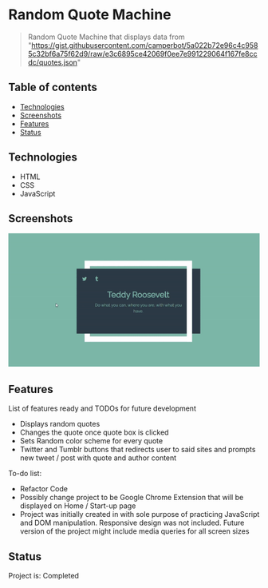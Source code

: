 # Random Quote Machine
> Random Quote Machine that displays data from "https://gist.githubusercontent.com/camperbot/5a022b72e96c4c9585c32bf6a75f62d9/raw/e3c6895ce42069f0ee7e991229064f167fe8ccdc/quotes.json"

## Table of contents
* [Technologies](#technologies)
* [Screenshots](#screenshots)
* [Features](#features)
* [Status](#status)

## Technologies
* HTML
* CSS
* JavaScript

## Screenshots
![Example screenshot](./images/random-quote-machine-gif-for-readme.gif)

## Features
List of features ready and TODOs for future development
* Displays random quotes
* Changes the quote once quote box is clicked
* Sets Random color scheme for every quote
* Twitter and Tumblr buttons that redirects user to said sites and prompts new tweet / post with quote and author content

To-do list:
* Refactor Code
* Possibly change project to be Google Chrome Extension that will be displayed on Home / Start-up page
* Project was initially created in with sole purpose of practicing JavaScript and DOM manipulation. 
Responsive design was not included. Future version of the project might include media queries for all screen sizes

## Status
Project is: Completed
